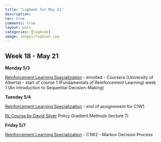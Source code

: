 ```yaml
---
title: "Logbook for May 21"
description: 
toc: true
comments: true
layout: post
categories: [logbook]
image: images/logbook.jpg
---
```




## Week 18 - May 21

**Monday 5/3**

[Reinforcement Learning Specialization](/guillaume_blog/blog/reinforcement-learning-specialization-coursera.html) - enrolled - Coursera (University of Alberta) - start of course 1 (Fundamentals of Reinforcement Learning) week 1 (An introduction to Sequential Decision-Making)

**Tuesday 5/4**

[Reinforcement Learning Specialization](/guillaume_blog/blog/reinforcement-learning-specialization-coursera.html) - end of assignement for C1W1

[RL Course by David Silver](/guillaume_blog/blog/Introduction-to-Reinforcement-Learning-with-David-Silver.html) Policy Gradient Methods (lecture 7)

**Friday 5/7**

[Reinforcement Learning Specialization](/guillaume_blog/blog/reinforcement-learning-specialization-coursera.html) - C1W2 - Markov Decision Process